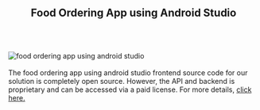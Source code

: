 <h2 style="text-align:center">Food Ordering App using Android Studio</h2><br/><br/>

![food ordering app using android studio](https://admin.ninjascode.com/wp-content/uploads/2025/repoImages/Gray/3.webp) <br/><br/>The food ordering app using android studio frontend source code for our solution is completely open source. However, the API and backend is proprietary and can be accessed via a paid license. For more details, <a href="https://enatega.com/?utm_source=github&utm_medium=repo&utm_campaign=gray-food-ordering-app-using-android-studio" target="_blank">click here.</a>

